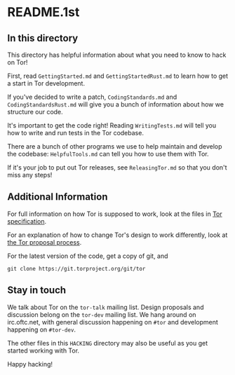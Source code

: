 # README.1st

## In this directory

This directory has helpful information about what you need to know to
hack on Tor!

First, read `GettingStarted.md` and `GettingStartedRust.md`
to learn how to get a start in Tor development.

If you've decided to write a patch, `CodingStandards.md` and
`CodingStandardsRust.md` will give you a bunch of information
about how we structure our code.

It's important to get the code right!  Reading `WritingTests.md` will
tell you how to write and run tests in the Tor codebase.

There are a bunch of other programs we use to help maintain and
develop the codebase: `HelpfulTools.md` can tell you how to use them
with Tor.

If it's your job to put out Tor releases, see `ReleasingTor.md` so
that you don't miss any steps!

## Additional Information

For full information on how Tor is supposed to work, look at the files in
[Tor specification](https://gitweb.torproject.org/torspec.git/tree).

For an explanation of how to change Tor's design to work differently, look at
[the Tor proposal process](https://gitweb.torproject.org/torspec.git/plain/proposals/001-process.txt).

For the latest version of the code, get a copy of git, and

    git clone https://git.torproject.org/git/tor

## Stay in touch

We talk about Tor on the `tor-talk` mailing list.  Design proposals and
discussion belong on the `tor-dev` mailing list.  We hang around on
irc.oftc.net, with general discussion happening on `#tor` and development
happening on `#tor-dev`.

The other files in this `HACKING` directory may also be useful as you
get started working with Tor.

Happy hacking!
